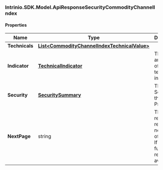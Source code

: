 [//]: # (CLASS:Intrinio.SDK.Model.ApiResponseSecurityCommodityChannelIndex)

[//]: # (KIND:object)

### Intrinio.SDK.Model.ApiResponseSecurityCommodityChannelIndex
#### Properties

[//]: # (START_DEFINITION)

Name | Type | Description
------------ | ------------- | -------------
**Technicals** | [**List&lt;CommodityChannelIndexTechnicalValue&gt;**](CommodityChannelIndexTechnicalValue.md) |  &nbsp;
**Indicator** | [**TechnicalIndicator**](TechnicalIndicator.md) | The name and symbol of the technical indicator &nbsp;
**Security** | [**SecuritySummary**](SecuritySummary.md) | The Security of the Stock Price &nbsp;
**NextPage** | string | The token required to request the next page of the data. If null, no further results are available. &nbsp;

[//]: # (END_DEFINITION)


[//]: # (CONTAINED_CLASS:Intrinio.SDK.Model.CommodityChannelIndexTechnicalValue)


[//]: # (CONTAINED_CLASS:Intrinio.SDK.Model.TechnicalIndicator)


[//]: # (CONTAINED_CLASS:Intrinio.SDK.Model.SecuritySummary)


